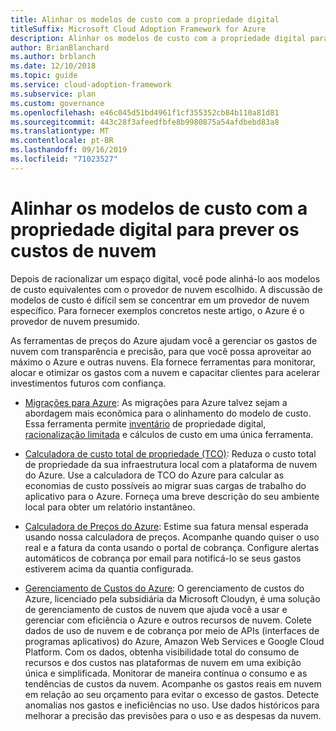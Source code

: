 ```yaml
---
title: Alinhar os modelos de custo com a propriedade digital
titleSuffix: Microsoft Cloud Adoption Framework for Azure
description: Alinhar os modelos de custo com a propriedade digital para prever os custos de nuvem.
author: BrianBlanchard
ms.author: brblanch
ms.date: 12/10/2018
ms.topic: guide
ms.service: cloud-adoption-framework
ms.subservice: plan
ms.custom: governance
ms.openlocfilehash: e46c045d51bd4961f1cf355352cb84b110a81d81
ms.sourcegitcommit: 443c28f3afeedfbfe8b9980875a54afdbebd83a8
ms.translationtype: MT
ms.contentlocale: pt-BR
ms.lasthandoff: 09/16/2019
ms.locfileid: "71023527"
---
```

# <a name="align-cost-models-with-the-digital-estate-to-forecast-cloud-costs"></a>Alinhar os modelos de custo com a propriedade digital para prever os custos de nuvem

Depois de racionalizar um espaço digital, você pode alinhá-lo aos modelos de custo equivalentes com o provedor de nuvem escolhido. A discussão de modelos de custo é difícil sem se concentrar em um provedor de nuvem específico. Para fornecer exemplos concretos neste artigo, o Azure é o provedor de nuvem presumido.

As ferramentas de preços do Azure ajudam você a gerenciar os gastos de nuvem com transparência e precisão, para que você possa aproveitar ao máximo o Azure e outras nuvens. Ela fornece ferramentas para monitorar, alocar e otimizar os gastos com a nuvem e capacitar clientes para acelerar investimentos futuros com confiança.

- [Migrações para Azure](https://docs.microsoft.com/azure/migrate/migrate-overview): As migrações para Azure talvez sejam a abordagem mais econômica para o alinhamento do modelo de custo. Essa ferramenta permite [inventário](./inventory.md) de propriedade digital, [racionalização limitada](./rationalize.md) e cálculos de custo em uma única ferramenta.

- [Calculadora de custo total de propriedade (TCO)](https://azure.microsoft.com/pricing/tco/calculator/): Reduza o custo total de propriedade da sua infraestrutura local com a plataforma de nuvem do Azure. Use a calculadora de TCO do Azure para calcular as economias de custo possíveis ao migrar suas cargas de trabalho do aplicativo para o Azure. Forneça uma breve descrição do seu ambiente local para obter um relatório instantâneo.

- [Calculadora de Preços do Azure](https://azure.microsoft.com/pricing): Estime sua fatura mensal esperada usando nossa calculadora de preços. Acompanhe quando quiser o uso real e a fatura da conta usando o portal de cobrança. Configure alertas automáticos de cobrança por email para notificá-lo se seus gastos estiverem acima da quantia configurada.

- [Gerenciamento de Custos do Azure](https://azure.microsoft.com/services/cost-management): O gerenciamento de custos do Azure, licenciado pela subsidiária da Microsoft Cloudyn, é uma solução de gerenciamento de custos de nuvem que ajuda você a usar e gerenciar com eficiência o Azure e outros recursos de nuvem. Colete dados de uso de nuvem e de cobrança por meio de APIs (interfaces de programas aplicativos) do Azure, Amazon Web Services e Google Cloud Platform. Com os dados, obtenha visibilidade total do consumo de recursos e dos custos nas plataformas de nuvem em uma exibição única e simplificada. Monitorar de maneira contínua o consumo e as tendências de custos da nuvem. Acompanhe os gastos reais em nuvem em relação ao seu orçamento para evitar o excesso de gastos. Detecte anomalias nos gastos e ineficiências no uso. Use dados históricos para melhorar a precisão das previsões para o uso e as despesas da nuvem.
